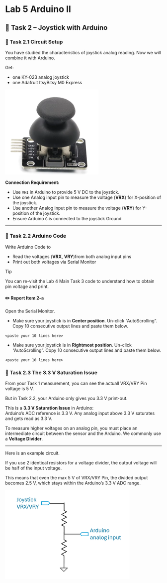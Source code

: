 # Lab 5 Arduino II

## :dart: Task 2 – Joystick with Arduino

### 📌 Task 2.1 Circuit Setup

You have studied the characteristics of joystick analog reading. Now we will combine it with Arduino.

Get:

* one KY-023 analog joystick
* one Adafruit ItsyBitsy M0 Express

<img src="Pic/joystick.png" width="300">

**Connection Requirement:**

* Use `VHI` in Arduino to provide 5 V DC to the joystick. 
* Use one Analog input pin to measure the voltage (**VRX**) for X-position of the joystick. 
* Use another Analog input pin to measure the voltage (**VRY**) for Y-position of the joystick. 
* Ensure Arduino `G` is connected to the joystick Ground

---
### 📌 Task 2.2 Arduino Code

Write Arduino Code to
* Read the voltages (**VRX**, **VRY**)from both analog input pins
* Print out both voltages via Serial Monitor

> [!TIP]
> You can re-visit the Lab 4 Main Task 3 code to understand how to obtain pin voltage and print.

#### :pencil2:  Report Item 2-a
Open the Serial Monitor. 

* Make sure your joystick is in **Center position**. Un-click “AutoScrolling”. Copy 10 consecutive output lines and paste them below.
```text
<paste your 10 lines here>
```
* Make sure your joystick is in **Rightmost position**. Un-click “AutoScrolling”. Copy 10 consecutive output lines and paste them below. 
```text
<paste your 10 lines here>
```

### 📌 Task 2.3 The 3.3 V Saturation Issue 

From your Task 1 measurement, you can see the actuall VRX/VRY Pin voltage is 5 V. 

But in Task 2.2, your Arduino only gives you 3.3 V print-out. 

This is a **3.3 V Saturation Issue** in Arduino:<br> Arduino’s ADC reference is 3.3 V. Any analog input above 3.3 V saturates and gets read as 3.3 V.

To measure higher voltages on an analog pin, you must place an intermediate circuit between the sensor and the Arduino. We commonly use a **Voltage Divider**.

----

Here is an example circuit.

If you use 2 identical resistors for a voltage divider, the output voltage will be half of the input voltage.

This means that even the max 5 V of VRX/VRY Pin, the divided output becomes 2.5 V, which stays within the Arduino’s 3.3 V ADC range.

<img src="Pic/voltagdiv.png" width="400">

